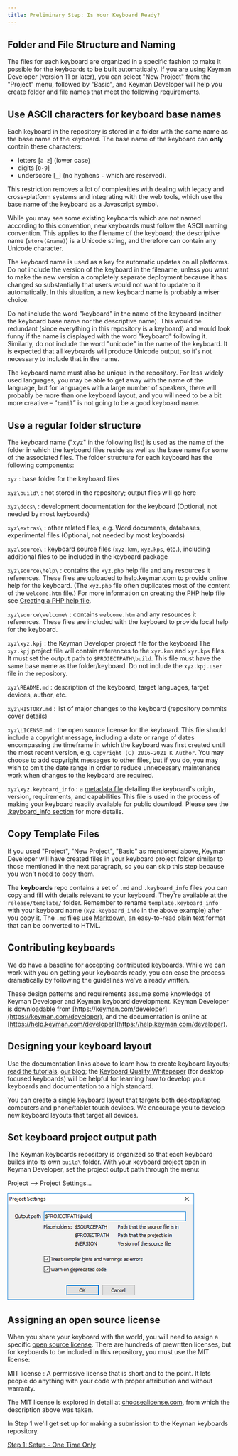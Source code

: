 ```yaml
---
title: Preliminary Step: Is Your Keyboard Ready?
---
```

## Folder and File Structure and Naming

The files for each keyboard are organized in a specific fashion to make it possible for the keyboards to be built automatically.
If you are using Keyman Developer (version 11 or later), you can select "New Project" from the "Project" menu,
followed by "Basic", and Keyman Developer will help you create folder and file names that meet the following requirements.

## Use ASCII characters for keyboard base names

Each keyboard in the repository is stored in a folder with the same name as the base name of the keyboard.
The base name of the keyboard can **only** contain these characters:

*   letters [`a-z`] (lower case)
*   digits [`0-9`]
*   underscore [`_`] (no hyphens `-` which are reserved).

This restriction removes a lot of complexities with dealing with legacy and cross-platform systems and integrating with the web tools,
which use the base name of the keyboard as a Javascript symbol.

While you may see some existing keyboards which are not named according to this convention, new keyboards must follow the ASCII naming convention.
This applies to the filename of the keyboard; the descriptive name (`store(&name)`) is a Unicode string, and therefore can contain any Unicode character.

The keyboard name is used as a key for automatic updates on all platforms.
Do not include the version of the keyboard in the filename,
unless you want to make the new version a completely separate deployment because it has changed so substantially that users would not want to update to it automatically.
In this situation, a new keyboard name is probably a wiser choice.

Do not include the word "keyboard" in the name of the keyboard (neither the keyboard base name nor the descriptive name). 
This would be redundant (since everything in this repository is a keyboard) and would look funny if the name is displayed with the word "keyboard" following it.
Similarly, do not include the word "unicode" in the name of the keyboard. 
It is expected that all keyboards will produce Unicode output, so it's not necessary to include that in the name.

The keyboard name must also be unique in the repository.
For less widely used languages, you may be able to get away with the name of the language,
but for languages with a large number of speakers, there will probably be more than one keyboard layout,
and you will need to be a bit more creative – “`tamil`” is not going to be a good keyboard name.

## Use a regular folder structure

The keyboard name ("xyz" in the following list) is used as the name of the folder in which the keyboard files reside as well as the base name for some of the associated files.
The folder structure for each keyboard has the following components:

`xyz`
 : base folder for the keyboard files

`xyz\build\`
 : not stored in the repository; output files will go here

`xyz\docs\`
 : development documentation for the keyboard (Optional, not needed by most keyboards)

`xyz\extras\`
 : other related files, e.g. Word documents, databases, experimental files (Optional, not needed by most keyboards)

`xyz\source\`
 : keyboard source files (`xyz.kmn`, `xyz.kps`, etc.), including additional files to be included in the keyboard package

`xyz\source\help\`
 : contains the `xyz.php` help file and any resources it references. These files are uploaded to help.keyman.com to provide online help for the keyboard. (The `xyz.php` file often duplicates most of the content of the `welcome.htm` file.)
 For more information on creating the PHP help file see [Creating a PHP help file](../_shared/phphelpfile.md).

`xyz\source\welcome\`
 : contains `welcome.htm` and any resources it references. These files are included with the keyboard to provide local help for the keyboard.

`xyz\xyz.kpj`
 : the Keyman Developer project file for the keyboard
The `xyz.kpj` project file will contain references to the `xyz.kmn` and `xyz.kps` files.
It must set the output path to `$PROJECTPATH\build`.
This file must have the same base name as the folder/keyboard.
Do not include the `xyz.kpj.user` file in the repository.

`xyz\README.md`
 : description of the keyboard, target languages, target devices, author, etc.

`xyz\HISTORY.md`
 : list of major changes to the keyboard (repository commits cover details)

`xyz\LICENSE.md`
 : the open source license for the keyboard. This file should include a
   copyright message, including a date or range of dates encompassing the
   timeframe in which the keyboard was first created until the most recent
   version, e.g. `Copyright (C) 2016-2021 K Author`. You may choose to add
   copyright messages to other files, but if you do, you may wish to omit the
   date range in order to reduce unnecessary maintenance work when changes to
   the keyboard are required.


`xyz\xyz.keyboard_info`
 : a [metadata file](../../cloud/keyboard_info) detailing the keyboard's origin, version, requirements, and capabilities
This file is used in the process of making your keyboard readily available for public download.
Please see the [.keyboard_info section](../../cloud/keyboard_info) for more details.

## Copy Template Files

If you used "Project", "New Project", "Basic" as mentioned above,
Keyman Developer will have created files in your keyboard project folder similar to those mentioned in the next paragraph,
so you can skip this step because you won't need to copy them.

The **keyboards** repo contains a set of `.md` and `.keyboard_info` files you can copy and fill with details relevant to your keyboard.
They're available at the `release/template/` folder.
Remember to rename `template.keyboard_info` with your keyboard name (`xyz.keyboard_info` in the above example) after you copy it.
The `.md` files use [Markdown](https://daringfireball.net/projects/markdown/),
an easy-to-read plain text format that can be converted to HTML.

## Contributing keyboards

We do have a baseline for accepting contributed keyboards.
While we can work with you on getting your keyboards ready,
you can ease the process dramatically by following the guidelines we’ve already written.

These design patterns and requirements assume some knowledge of Keyman Developer and Keyman keyboard development.
Keyman Developer is downloadable from [https://keyman.com/developer](https://keyman.com/developer),
and the documentation is online at [https://help.keyman.com/developer](https://help.keyman.com/developer).

## Designing your keyboard layout

Use the documentation links above to learn how to create keyboard layouts;
[read the tutorials](https://help.keyman.com/developer/current-version/guides/),
[our blog](https://blog.keyman.com/category/developing-keyboards/);
the [Keyboard Quality Whitepaper](/developer/whitepaper1.1.pdf) (for desktop focused keyboards)
will be helpful for learning how to develop your keyboards and documentation to a high standard.

You can create a single keyboard layout that targets both desktop/laptop computers and phone/tablet touch devices.
We encourage you to develop new keyboard layouts that target all devices.

## Set keyboard project output path

The Keyman keyboards repository is organized so that each keyboard builds into its own `build\` folder.
With your keyboard project open in Keyman Developer, set the project output path through the menu:

Project --> Project Settings...

![Project Settings](../../../cdn/dev/img/developer/keyboards/project-settings.png "Project Settings")

## Assigning an open source license

When you share your keyboard with the world, you will need to assign a specific [open source license](https://opensource.org/licenses).
There are hundreds of prewritten licenses, but for keyboards to be included in this repository, you must use the MIT license:

MIT license
 : A permissive license that is short and to the point. It lets people do anything with your code with proper attribution and without warranty.

The MIT license is explored in detail at [choosealicense.com](https://choosealicense.com/licenses/), from which the description above was taken.

In Step 1 we'll get set up for making a submission to the Keyman keyboards repository.

[Step 1: Setup - One Time Only](step-1 "Step 1: Setup - One Time Only")
